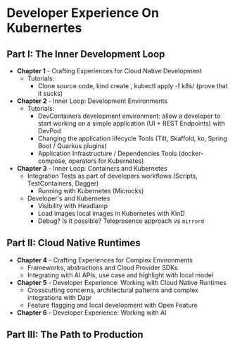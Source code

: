 # Developer Experience On Kubernertes

## Part I: The Inner Development Loop
- **Chapter 1** - Crafting Experiences for Cloud Native Development
  - Tutorials:
    - Clone source code, kind create , kubectl apply -f k8s/ (prove that it sucks) 
- **Chapter 2** - Inner Loop: Development Environments
  - Tutorials:
    - DevContainers development environment: allow a developer to start working on a simple application (UI + REST Endpoints) with DevPod
    - Changing the application lifecycle Tools (Tilt, Skaffold, ko, Spring Boot / Quarkus plugins)
    - Application Infrastructure / Dependencies Tools (docker-compose, operators for Kubernetes) 
- **Chapter 3** - Inner Loop: Containers and Kubernetes
  - Integration Tests as part of developers workflows (Scripts, TestContainers, Dagger)
    - Running with Kubernetes (Microcks)
  - Developer's and Kubernetes
    - Visibility with Headlamp
    - Load images local images in Kubernetes with KinD
    - Debug? Is it possible? Telepresence approach vs `mirrord`
   
## Part II: Cloud Native Runtimes
- **Chapter 4** - Crafting Experiences for Complex Environments
  - Frameworks, abstractions and Cloud Provider SDKs
  - Integrating with AI APIs, use case and highlight with local model
- **Chapter 5** - Developer Experience: Working with Cloud Native Runtimes
  - Crosscutting concerns, architectural patterns and complex integrations with Dapr
  - Feature flagging and local development with Open Feature
- **Chapter 6** - Developer Experience: Working with AI

## Part III: The Path to Production
